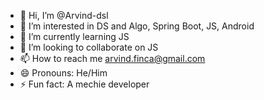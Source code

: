 - 👋 Hi, I’m @Arvind-dsl
- 👀 I’m interested in DS and Algo, Spring Boot, JS, Android
- 🌱 I’m currently learning JS
- 💞️ I’m looking to collaborate on JS
- 📫 How to reach me arvind.finca@gmail.com
- 😄 Pronouns: He/Him
- ⚡ Fun fact: A mechie developer

<!---
Arvind-dsl/Arvind-dsl is a ✨ special ✨ repository because its `README.md` (this file) appears on your GitHub profile.
You can click the Preview link to take a look at your changes.
--->
